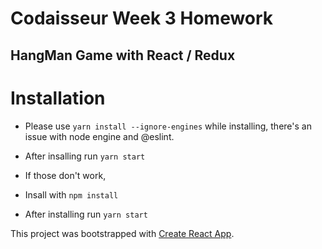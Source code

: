 # Codaisseur Week 3 Homework
## HangMan Game with React / Redux

# Installation

- Please use `yarn install --ignore-engines` while installing, there's an issue with node engine and @eslint.
- After insalling run `yarn start` 

- If those don't work,
- Insall with `npm install`
- After installing run `yarn start`

This project was bootstrapped with [Create React App](https://github.com/facebookincubator/create-react-app).
